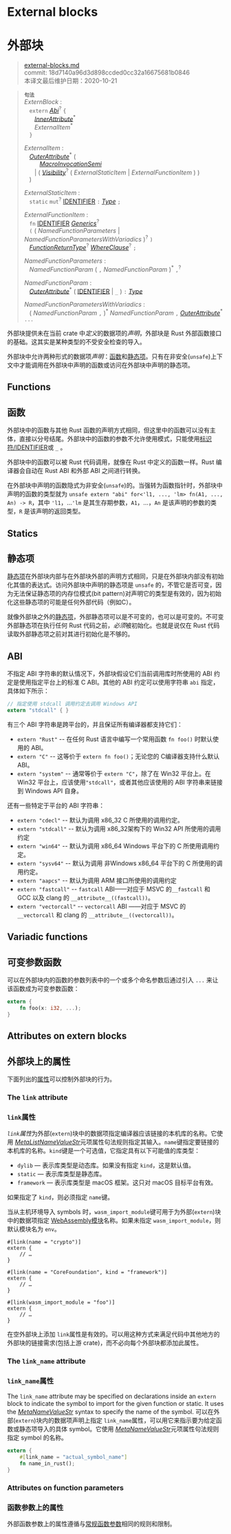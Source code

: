 # External blocks
# 外部块

>[external-blocks.md](https://github.com/rust-lang/reference/blob/master/src/items/external-blocks.md)\
>commit: 18d7140a96d3d898ccded0cc32a16675681b0846 \
>本译文最后维护日期：2020-10-21

> **<sup>句法</sup>**\
> _ExternBlock_ :\
> &nbsp;&nbsp; `extern` [_Abi_]<sup>?</sup> `{`\
> &nbsp;&nbsp; &nbsp;&nbsp; [_InnerAttribute_]<sup>\*</sup>\
> &nbsp;&nbsp; &nbsp;&nbsp; _ExternalItem_<sup>\*</sup>\
> &nbsp;&nbsp; `}`
>
> _ExternalItem_ :\
> &nbsp;&nbsp; [_OuterAttribute_]<sup>\*</sup> (\
> &nbsp;&nbsp; &nbsp;&nbsp; &nbsp;&nbsp; [_MacroInvocationSemi_]\
> &nbsp;&nbsp; &nbsp;&nbsp; | ( [_Visibility_]<sup>?</sup> ( _ExternalStaticItem_ | _ExternalFunctionItem_ ) )\
> &nbsp;&nbsp; )
>
> _ExternalStaticItem_ :\
> &nbsp;&nbsp; `static` `mut`<sup>?</sup> [IDENTIFIER] `:` [_Type_] `;`
>
> _ExternalFunctionItem_ :\
> &nbsp;&nbsp; `fn` [IDENTIFIER]&nbsp;[_Generics_]<sup>?</sup>\
> &nbsp;&nbsp; `(` ( _NamedFunctionParameters_ | _NamedFunctionParametersWithVariadics_ )<sup>?</sup> `)`\
> &nbsp;&nbsp; [_FunctionReturnType_]<sup>?</sup> [_WhereClause_]<sup>?</sup> `;`
>
> _NamedFunctionParameters_ :\
> &nbsp;&nbsp; _NamedFunctionParam_ ( `,` _NamedFunctionParam_ )<sup>\*</sup> `,`<sup>?</sup>
>
> _NamedFunctionParam_ :\
> &nbsp;&nbsp; [_OuterAttribute_]<sup>\*</sup> ( [IDENTIFIER] | `_` ) `:` [_Type_]
>
> _NamedFunctionParametersWithVariadics_ :\
> &nbsp;&nbsp; ( _NamedFunctionParam_ `,` )<sup>\*</sup> _NamedFunctionParam_ `,` [_OuterAttribute_]<sup>\*</sup> `...`

外部块提供未在当前 crate 中*定义*的数据项的*声明*，外部块是 Rust 外部函数接口的基础。这其实是某种类型的不受安全检查的导入。

外部块中允许两种形式的数据项*声明*：[函数][functions]和[静态项][statics]。只有在非安全(`unsafe`)上下文中才能调用在外部块中声明的函数或访问在外部块中声明的静态项。

## Functions
## 函数

外部块中的函数与其他 Rust 函数的声明方式相同，但这里中的函数可以没有主体，直接以分号结尾。外部块中的函数的参数不允许使用模式，只能使用[标识符/IDENTIFIER][IDENTIFIER]或 `_` 。

外部块中的函数可以被 Rust 代码调用，就像在 Rust 中定义的函数一样。Rust 编译器会自动在 Rust ABI 和外部 ABI 之间进行转换。

在外部块中声明的函数隐式为非安全(`unsafe`)的。当强转为函数指针时，外部块中声明的函数的类型就为 `unsafe extern "abi" for<'l1, ..., 'lm> fn(A1, ..., An) -> R`，其中 `'l1`，…`'lm` 是其生存期参数，`A1`，…，`An` 是该声明的参数的类型，`R` 是该声明的返回类型。

## Statics
## 静态项

[静态项][statics]在外部块内部与在外部块外部的声明方式相同，只是在外部块内部没有初始化其值的表达式。访问外部块中声明的静态项是 `unsafe` 的，不管它是否可变，因为无法保证静态项的内存位模式(bit pattern)对声明它的类型是有效的，因为初始化这些静态项的可能是任何外部代码（例如C）。

就像外部块之外的[静态项][statics]，外部静态项可以是不可变的，也可以是可变的。不可变外部静态项在执行任何 Rust 代码之前，*必须*被初始化。也就是说仅在 Rust 代码读取外部静态项之前对其进行初始化是不够的。

## ABI

不指定 ABI 字符串的默认情况下，外部块假设它们当前调用库时所使用的 ABI 约定是使用指定平台上的标准 C ABI。其他的 ABI 约定可以使用字符串 `abi` 指定，具体如下所示：

```rust
// 指定使用 stdcall 调用约定去调用 Windows API
extern "stdcall" { }
```

有三个 ABI 字符串是跨平台的，并且保证所有编译器都支持它们：

* `extern "Rust"` -- 在任何 Rust 语言中编写一个常用函数 `fn foo()` 时默认使用的 ABI。
* `extern "C"` -- 这等价于 `extern fn foo()`；无论您的 C编译器支持什么默认 ABI。
* `extern "system"` -- 通常等价于 `extern "C"`，除了在 Win32 平台上。在 Win32 平台上，应该使用`"stdcall"`，或者其他应该使用的 ABI 字符串来链接到 Windows API 自身。

还有一些特定于平台的 ABI 字符串：

* `extern "cdecl"` -- 默认为调用 x86\_32 C 所使用的调用约定。
* `extern "stdcall"` -- 默认为调用 x86\_32架构下的 Win32 API 所使用的调用约定 
* `extern "win64"` -- 默认为调用 x86\_64 Windows 平台下的 C 所使用调用约定。
* `extern "sysv64"` -- 默认为调用 非Windows x86\_64 平台下的 C 所使用的调用约定。
* `extern "aapcs"` -- 默认为调用 ARM 接口所使用的调用约定
* `extern "fastcall"` -- `fastcall` ABI——对应于 MSVC 的`__fastcall` 和 GCC 以及 clang 的 `__attribute__((fastcall))`。
* `extern "vectorcall"` -- `vectorcall` ABI ——对应于 MSVC 的 `__vectorcall` 和 clang 的 `__attribute__((vectorcall))`。

## Variadic functions
## 可变参数函数

可以在外部块内的函数的参数列表中的一个或多个命名参数后通过引入 `...` 来让该函数成为可变参数函数：

```rust
extern {
    fn foo(x: i32, ...);
}
```

## Attributes on extern blocks
## 外部块上的属性

下面列出的[属性][attributes]可以控制外部块的行为。

### The `link` attribute
### `link`属性

*`link`属性*为外部(`extern`)块中的数据项指定编译器应该链接的本机库的名称。它使用 [_MetaListNameValueStr_]元项属性句法规则指定其输入。`name`键指定要链接的本机库的名称。`kind`键是一个可选值，它指定具有以下可能值的库类型：

- `dylib` — 表示库类型是动态库。如果没有指定 `kind`，这是默认值。
- `static` — 表示库类型是静态库。
- `framework` — 表示库类型是 macOS 框架。这只对 macOS 目标平台有效。

如果指定了 `kind`，则必须指定 `name`键。

当从主机环境导入 symbols 时，`wasm_import_module`键可用于为外部(`extern`)块中的数据项指定 [WebAssembly模块][WebAssembly module]名称。如果未指定 `wasm_import_module`，则默认模块名为 `env`。

<!-- ignore: requires extern linking -->
```rust,ignore
#[link(name = "crypto")]
extern {
    // …
}

#[link(name = "CoreFoundation", kind = "framework")]
extern {
    // …
}

#[link(wasm_import_module = "foo")]
extern {
    // …
}
```

在空外部块上添加 `link`属性是有效的。可以用这种方式来满足代码中其他地方的外部块的链接需求(包括上游 crate)，而不必向每个外部块都添加此属性。

### The `link_name` attribute
### `link_name`属性


The `link_name` attribute may be specified on declarations inside an `extern`
block to indicate the symbol to import for the given function or static. It
uses the [_MetaNameValueStr_] syntax to specify the name of the symbol.
可以在外部(`extern`)块内的数据项声明上指定 `link_name`属性，可以用它来指示要为给定函数或静态项导入的具体 symbol。它使用 [_MetaNameValueStr_]元项属性句法规则指定 symbol 的名称。

```rust
extern {
    #[link_name = "actual_symbol_name"]
    fn name_in_rust();
}
```

### Attributes on function parameters
### 函数参数上的属性

外部函数参数上的属性遵循与[常规函数参数][regular function parameters]相同的规则和限制。

[IDENTIFIER]: ../identifiers.md
[WebAssembly module]: https://webassembly.github.io/spec/core/syntax/modules.html
[functions]: functions.md
[statics]: static-items.md
[_Abi_]: functions.md
[_FunctionReturnType_]: functions.md
[_Generics_]: generics.md
[_InnerAttribute_]: ../attributes.md
[_MacroInvocationSemi_]: ../macros.md#macro-invocation
[_MetaListNameValueStr_]: ../attributes.md#meta-item-attribute-syntax
[_MetaNameValueStr_]: ../attributes.md#meta-item-attribute-syntax
[_OuterAttribute_]: ../attributes.md
[_Type_]: ../types.md#type-expressions
[_Visibility_]: ../visibility-and-privacy.md
[_WhereClause_]: generics.md#where-clauses
[attributes]: ../attributes.md
[regular function parameters]: functions.md#attributes-on-function-parameters

<!-- 2020-10-16 -->
<!-- checked -->
